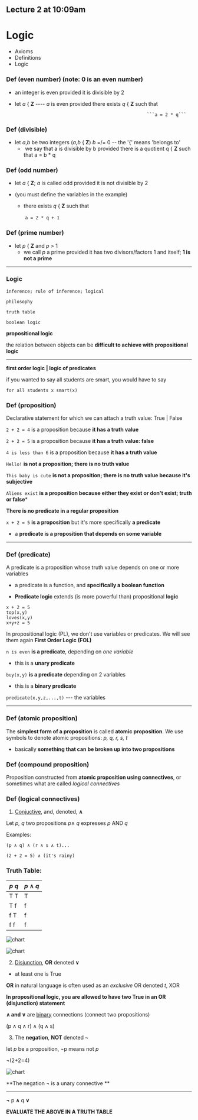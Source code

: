 ## Lecture 2 at 10:09am

# Logic

- Axioms
- Definitions
- Logic

### Def (even number) (note: 0 is an even number)

- an integer is even provided it is divisible by 2

- let *a* { **Z**    ----  *a* is even provided there exists *q* { **Z** such that

   														```a = 2 * q```

### Def (divisible)

- let *a*,*b* be two integers (*a*,*b* { **Z**)  *b* =/= 0              -- the '{' means 'belongs to'
  - ​	we say that a is divisible by b provided there is a quotient q { **Z** such that a = b * q

### Def (odd number)

- let *a* { **Z**; *a* is called odd provided it is not divisible by 2

- (you must define the variables in the example) 

  - there exists *q* { **Z** such that

    ​							```a = 2 * q + 1```

### Def (prime number)

- let *p* { **Z** and *p* > 1
  - we call *p* a prime provided it has two divisors/factors 1 and itself; **1 is not a prime**

---

### Logic

```
inference; rule of inference; logical

philosophy

truth table

boolean logic
```

**propositional logic**

the relation between objects can be **difficult to achieve with propositional logic**

---

**first order logic | logic of predicates**

if you wanted to say all students are smart, you would have to say

```
for all students x smart(x)
```

### Def (proposition) 

Declarative statement for which we can attach a truth value: True | False

```2 + 2 = 4``` is a proposition because **it has a truth value**

```2 + 2 = 5``` is a proposition because **it has a truth value: false**

```4 is less than 6``` is a proposition because **it has a truth value**

```Hello!``` **is not a proposition; there is no truth value**

```This baby is cute``` **is not a proposition; there is no truth value because it's subjective**

```Aliens exist``` **is a proposition because either they exist or don't exist; truth or  false***

**There is no predicate in a regular proposition**

```x + 2 = 5``` **is a proposition** but it's more specifically **a predicate**

- a **predicate is a proposition that depends on some variable**

---

### Def (predicate)

A predicate is a proposition whose truth value depends on one or more variables

- a predicate is a function, and **specifically a boolean function**

- **Predicate logic** extends (is more powerful than) propositional **logic**

  

```
x + 2 = 5
top(x,y)
loves(x,y)
x+y+z = 5
```

In propositional logic (PL), we don't use variables or predicates. We will see them again **First Order Logic (FOL)**

`n is even` **is a predicate**, depending on *one variable*

- this is a **unary predicate**

`buy(x,y)` **is a predicate** depending on 2 variables

- this is a **binary predicate**

`predicate(x,y,z,...,t)` --- the variables

---

### Def (atomic proposition)

The **simplest form of a proposition** is called **atomic proposition**. We use symbols to denote atomic propositions: *p, q, r, s, t*

- basically **something that can be broken up into two propositions**

### Def (compound proposition)

Proposition constructed from **atomic proposition using connectives**, or sometimes what are called *logical connectives*

### Def (logical connectives)

1. <u>Conjuctive</u>, and, denoted, **∧**

Let *p, q* two propositions *p*∧ *q* expresses *p* AND *q*

Examples:

```
(p ∧ q) ∧ (r ∧ s ∧ t)...

(2 + 2 = 5) ∧ (it's rainy)
```

### Truth Table:

| *p* *q* | *p* ∧ *q* |
| ------- | --------- |
| T T     | T         |
| T f     | f         |
| f T     | f         |
| f f     | f         |



![chart](Lect2-img/chart.png)

![chart](Lect2-img/chart2.png)

2. <u>Disjunction</u>, **OR** denoted **∨**

- at least one is True

**OR** in natural language is often used as an *exclusive* OR denoted *t*, XOR

**In propositional logic, you are allowed to have two True in an OR (disjunction) statement**

**∧ and ∨** are <u>binary</u> connections (connect two propositions)

(p ∧ q ∧ r) ∧ (q ∧ s)



3. The **negation**, **NOT** denoted `¬`

let *p* be a proposition, ¬p means not *p*

¬(2+2=4)

![chart](Lect2-img/chart3.png)

**The negation ¬ is a unary connective **

---

**¬** p **∧** q **∨**

**EVALUATE THE ABOVE IN A TRUTH TABLE**

